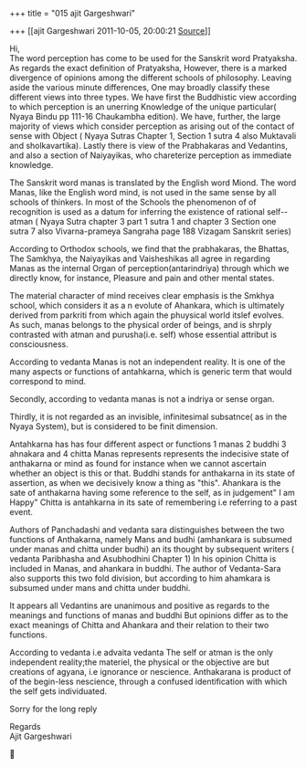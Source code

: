 +++
title = "015 ajit Gargeshwari"

+++
[[ajit Gargeshwari	2011-10-05, 20:00:21 [Source](https://groups.google.com/g/samskrita/c/gKzy2cIRvoM)]]



Hi,  
The word perception has come to be used for the Sanskrit word Pratyaksha. As regards the exact definition of Pratyaksha, However, there is a marked divergence of opinions among the different schools of philosophy. Leaving aside the various minute differences, One may broadly classify these different views into three types. We have first the Buddhistic view according to which perception is an unerring Knowledge of the unique particular( Nyaya Bindu pp 111-16 Chaukambha edition). We have, further, the large majority of views which consider perception as arising out of the contact of sense with Object ( Nyaya Sutras Chapter 1, Section 1 sutra 4 also Muktavali and sholkavartika). Lastly there is view of the Prabhakaras and Vedantins, and also a section of Naiyayikas, who chareterize perception as immediate knowledge.  
  
The Sanskrit word manas is translated by the English word Miond. The word Manas, like the English word mind, is not used in the same sense by all schools of thinkers. In most of the Schools the phenomenon of of recognition is used as a datum for inferring the existence of rational self--atman ( Nyaya Sutra chapter 3 part 1 sutra 1 and chapter 3 Section one sutra 7 also Vivarna-prameya Sangraha page 188 Vizagam Sanskrit series)  
  
According to Orthodox schools, we find that the prabhakaras, the Bhattas, The Samkhya, the Naiyayikas and Vaisheshikas all agree in regarding Manas as the internal Organ of perception(antarindriya) through which we directly know, for instance, Pleasure and pain and other mental states.  
  
The material character of mind receives clear emphasis is the Smkhya school, which considers it as a n evolute of Ahankara, which is ultimately derived from parkriti from which again the phuysical world itslef evolves.  
As such, manas belongs to the physical order of beings, and is shrply contrasted with atman and purusha(i.e. self) whose essential attribut is consciousness.  
  
According to vedanta Manas is not an independent reality. It is one of the many aspects or functions of antahkarna, which is generic term that would correspond to mind.  
  
Secondly, according to vedanta manas is not a indriya or sense organ.  
  
Thirdly, it is not regarded as an invisible, infinitesimal subsatnce( as in the Nyaya System), but is considered to be finit dimension.  
  
Antahkarna has has four different aspect or functions 1 manas 2 buddhi 3 ahnakara and 4 chitta Manas represents represents the indecisive state of anthakarna or mind as found for instance when we cannot ascertain whether an object is this or that. Buddhi stands for anthakarna in its state of assertion, as when we decisively know a thing as "this". Ahankara is the sate of anthakarna having some reference to the self, as in judgement" I am Happy" Chitta is antahkarna in its sate of remembering i.e referring to a past event.  
  
Authors of Panchadashi and vedanta sara distinguishes between the two functions of Anthakarna, namely Mans and budhi (amhankara is subsumed under manas and chitta under budhi) an its thought by subsequent writers ( vedanta Paribhasha and Asubhodhini Chapter 1) In his opinion Chitta is included in Manas, and ahankara in buddhi. The author of Vedanta-Sara also supports this two fold division, but according to him ahamkara is subsumed under mans and chitta under buddhi.  
  
It appears all Vedantins are unanimous and positive as regards to the meanings and functions of manas and buddhi But opinions differ as to the exact meanings of Chitta and Ahankara and their relation to their two functions.  
  
According to vedanta i.e advaita vedanta The self or atman is the only independent reality;the materiel, the physical or the objective are but creations of agyana, i.e ignorance or nescience. Anthakarana is product of of the begin-less nescience, through a confused identification with which the self gets individuated.  
  
Sorry for the long reply  
  
Regards  
Ajit Gargeshwari  



